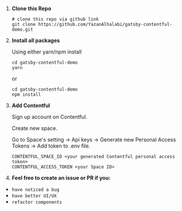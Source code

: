 1.  **Clone this Repo**

    ```shell
    # clone this repo via github link
    git clone https://github.com/YazanAlhalabi/gatsby-contentful-demo.git
    ```

2.  **Install all packages**

    Using either yarn/npm install

    ```shell
    cd gatsby-contentful-demo
    yarn
    ```

    or

    ```shell
    cd gatsby-contentful-demo
    npm install
    ```

3.  **Add Contentful**

    Sign up account on Contentful.

    Create new space.

    Go to Space's setting -> Api keys -> Generate new Personal Access Tokens -> Add token to .env file.

    ```shell
    CONTENTFUL_SPACE_ID <your generated Contentful personal access token>
    CONTENTFUL_ACCESS_TOKEN <your Space ID>
    ```

4.  **Feel free to create an issue or PR if you:**

- `have noticed a bug`
- `have better UI/UX`
- `refactor components`
